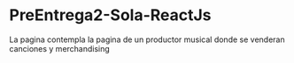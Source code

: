 # PreEntrega2-Sola-ReactJs
La pagina contempla la pagina de un productor musical donde se venderan canciones y merchandising
